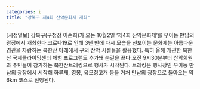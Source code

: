 ```yaml
---
categories: i
title: "강북구 제4회 산악문화제 개최"
---
```

[시정일보] 강북구(구청장 이순희)가 오는 10월2일 ‘제4회 산악문화제’를 우이동 만남의 광장에서 개최한다.코로나19로 인해 3년 만에 다시 모습을 선보이는 문화제는 아름다운 경관을 자랑하는 북한산 아래에서 구의 산악 시설들을 활용했다. 특히 올해 개관한 북한산 국제클라이밍센터 체험 프로그램도 추가돼 눈길을 끈다.오전 9시30분부터 산악회원과 주민들이 참가하는 북한산트레킹으로 행사가 시작된다. 트레킹은 행사장인 우이동 만남의 광장에서 시작해 하루재, 영봉, 육모정고개 등을 거쳐 만남의 광장으로 돌아오는 약 6km 코스로 진행된다.